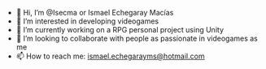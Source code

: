 - 👋 Hi, I’m @Isecma or Ismael Echegaray Macías
- 👀 I’m interested in developing videogames
- 🌱 I’m currently working on a RPG personal project using Unity
- 💞️ I’m looking to collaborate with people as passionate in videogames as me
- 📫 How to reach me: ismael.echegarayms@hotmail.com

